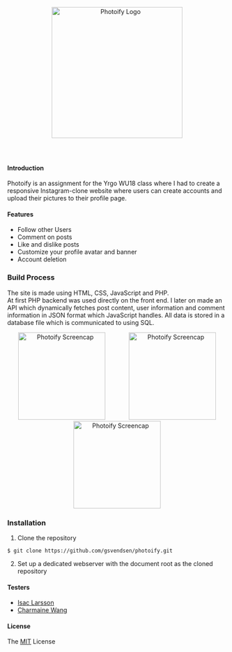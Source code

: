 <p style="padding: 40px;" align="center">
    <img alt="Photoify Logo" title="Photoify"
    src="https://i.imgur.com/3L1V8SQ.png" width="300">
</p>

#### Introduction

Photoify is an assignment for the Yrgo WU18 class where I had to create a responsive Instagram-clone website where users can create accounts and upload their pictures to their profile page.

#### Features

- Follow other Users
- Comment on posts
- Like and dislike posts
- Customize your profile avatar and banner
- Account deletion

### Build Process

The site is made using HTML, CSS, JavaScript and PHP. <br>At first PHP backend was used directly on the front end. I later on made an API which dynamically fetches post content, user information and comment information in JSON format which JavaScript handles. All data is stored in a database file which is communicated to using SQL.

<p align="center">
    <img style="margin:0 25px" alt="Photoify Screencap" title="Screencap"
    src="https://i.imgur.com/iGvNZlr.jpg" width="200">
    <img style="margin:0 25px" alt="Photoify Screencap" title="Screencap"
    src="https://i.imgur.com/QdxnPdt.jpg" width="200">
    <img style="margin:0 25px" alt="Photoify Screencap" title="Screencap"
    src="https://i.imgur.com/NfvhMJc.png" width="200">
</p>

### Installation

1. Clone the repository

```
$ git clone https://github.com/gsvendsen/photoify.git
```

2. Set up a dedicated webserver with the document root as the cloned repository

#### Testers

- [Isac Larsson](https://github.com/WebDevIsac)
- [Charmaine Wang](https://github.com/Charmaine-wang)

#### License

The [MIT](https://github.com/gsvendsen/FastSecurity/blob/master/LICENSE) License
